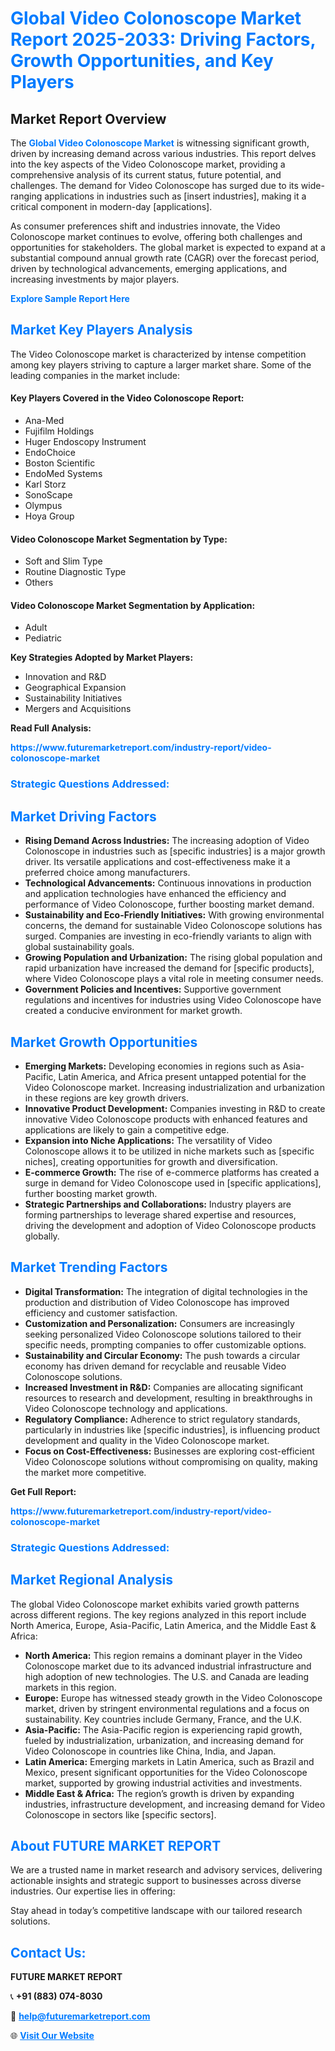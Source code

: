 <h1 style="color: #007BFF;">Global Video Colonoscope Market Report 2025-2033: Driving Factors, Growth Opportunities, and Key Players</h1>

<section id="overview">
<h2>Market Report Overview</h2>
<p>The <a href="https://www.futuremarketreport.com/industry-report/video-colonoscope-market" style="color: #007BFF; text-decoration: none;"><strong>Global Video Colonoscope Market</strong></a> is witnessing significant growth, driven by increasing demand across various industries. This report delves into the key aspects of the Video Colonoscope market, providing a comprehensive analysis of its current status, future potential, and challenges. The demand for Video Colonoscope has surged due to its wide-ranging applications in industries such as [insert industries], making it a critical component in modern-day [applications].</p>
<p>As consumer preferences shift and industries innovate, the Video Colonoscope market continues to evolve, offering both challenges and opportunities for stakeholders. The global market is expected to expand at a substantial compound annual growth rate (CAGR) over the forecast period, driven by technological advancements, emerging applications, and increasing investments by major players.</p>
</section>

<section id="overview">
<p><a href="https://www.futuremarketreport.com/request-sample/reportId=78712" style="color: #007BFF; text-decoration: none;"><strong>Explore Sample Report Here</strong></a></p>
</section>

<section id="key-players">
<h2 style="color: #007BFF;">Market Key Players Analysis</h2>
<p>The Video Colonoscope market is characterized by intense competition among key players striving to capture a larger market share. Some of the leading companies in the market include:</p>
<h4>Key Players Covered in the Video Colonoscope Report:</h4>
<ul><li>Ana-Med</li><li>Fujifilm Holdings</li><li>Huger Endoscopy Instrument</li><li>EndoChoice</li><li>Boston Scientific</li><li>EndoMed Systems</li><li>Karl Storz</li><li>SonoScape</li><li>Olympus</li><li>Hoya Group</li></ul>
<h4>Video Colonoscope Market Segmentation by Type:</h4>
<ul><li>Soft and Slim Type</li><li>Routine Diagnostic Type</li><li>Others</li></ul>

<h4>Video Colonoscope Market Segmentation by Application:</h4>
<ul><li>Adult</li><li>Pediatric</li></ul>
<p><strong>Key Strategies Adopted by Market Players:</strong></p>
<ul>
<li>Innovation and R&D</li>
<li>Geographical Expansion</li>
<li>Sustainability Initiatives</li>
<li>Mergers and Acquisitions</li>
</ul>
</section>

<section>
<p><strong>Read Full Analysis: </strong></p><a href="https://www.futuremarketreport.com/industry-report/video-colonoscope-market" style="color: #007BFF; text-decoration: none;"><strong>https://www.futuremarketreport.com/industry-report/video-colonoscope-market</strong></a>
<h3 style="color: #007BFF;">Strategic Questions Addressed:</h3>
</section>

<section id="driving-factors">
<h2 style="color: #007BFF;">Market Driving Factors</h2>
<ul>
<li><strong>Rising Demand Across Industries:</strong> The increasing adoption of Video Colonoscope in industries such as [specific industries] is a major growth driver. Its versatile applications and cost-effectiveness make it a preferred choice among manufacturers.</li>
<li><strong>Technological Advancements:</strong> Continuous innovations in production and application technologies have enhanced the efficiency and performance of Video Colonoscope, further boosting market demand.</li>
<li><strong>Sustainability and Eco-Friendly Initiatives:</strong> With growing environmental concerns, the demand for sustainable Video Colonoscope solutions has surged. Companies are investing in eco-friendly variants to align with global sustainability goals.</li>
<li><strong>Growing Population and Urbanization:</strong> The rising global population and rapid urbanization have increased the demand for [specific products], where Video Colonoscope plays a vital role in meeting consumer needs.</li>
<li><strong>Government Policies and Incentives:</strong> Supportive government regulations and incentives for industries using Video Colonoscope have created a conducive environment for market growth.</li>
</ul>
</section>

<section id="growth-opportunities">
<h2 style="color: #007BFF;">Market Growth Opportunities</h2>
<ul>
<li><strong>Emerging Markets:</strong> Developing economies in regions such as Asia-Pacific, Latin America, and Africa present untapped potential for the Video Colonoscope market. Increasing industrialization and urbanization in these regions are key growth drivers.</li>
<li><strong>Innovative Product Development:</strong> Companies investing in R&D to create innovative Video Colonoscope products with enhanced features and applications are likely to gain a competitive edge.</li>
<li><strong>Expansion into Niche Applications:</strong> The versatility of Video Colonoscope allows it to be utilized in niche markets such as [specific niches], creating opportunities for growth and diversification.</li>
<li><strong>E-commerce Growth:</strong> The rise of e-commerce platforms has created a surge in demand for Video Colonoscope used in [specific applications], further boosting market growth.</li>
<li><strong>Strategic Partnerships and Collaborations:</strong> Industry players are forming partnerships to leverage shared expertise and resources, driving the development and adoption of Video Colonoscope products globally.</li>
</ul>
</section>

<section id="trending-factors">
<h2 style="color: #007BFF;">Market Trending Factors</h2>
<ul>
<li><strong>Digital Transformation:</strong> The integration of digital technologies in the production and distribution of Video Colonoscope has improved efficiency and customer satisfaction.</li>
<li><strong>Customization and Personalization:</strong> Consumers are increasingly seeking personalized Video Colonoscope solutions tailored to their specific needs, prompting companies to offer customizable options.</li>
<li><strong>Sustainability and Circular Economy:</strong> The push towards a circular economy has driven demand for recyclable and reusable Video Colonoscope solutions.</li>
<li><strong>Increased Investment in R&D:</strong> Companies are allocating significant resources to research and development, resulting in breakthroughs in Video Colonoscope technology and applications.</li>
<li><strong>Regulatory Compliance:</strong> Adherence to strict regulatory standards, particularly in industries like [specific industries], is influencing product development and quality in the Video Colonoscope market.</li>
<li><strong>Focus on Cost-Effectiveness:</strong> Businesses are exploring cost-efficient Video Colonoscope solutions without compromising on quality, making the market more competitive.</li>
</ul>
</section>

<section>
<p><strong>Get Full Report: </strong></p><a href="https://www.futuremarketreport.com/industry-report/video-colonoscope-market" style="color: #007BFF; text-decoration: none;"><strong>https://www.futuremarketreport.com/industry-report/video-colonoscope-market</strong></a>
<h3 style="color: #007BFF;">Strategic Questions Addressed:</h3>
</section>


<section id="regional-analysis">
<h2 style="color: #007BFF;">Market Regional Analysis</h2>
<p>The global Video Colonoscope market exhibits varied growth patterns across different regions. The key regions analyzed in this report include North America, Europe, Asia-Pacific, Latin America, and the Middle East & Africa:</p>
<ul>
<li><strong>North America:</strong> This region remains a dominant player in the Video Colonoscope market due to its advanced industrial infrastructure and high adoption of new technologies. The U.S. and Canada are leading markets in this region.</li>
<li><strong>Europe:</strong> Europe has witnessed steady growth in the Video Colonoscope market, driven by stringent environmental regulations and a focus on sustainability. Key countries include Germany, France, and the U.K.</li>
<li><strong>Asia-Pacific:</strong> The Asia-Pacific region is experiencing rapid growth, fueled by industrialization, urbanization, and increasing demand for Video Colonoscope in countries like China, India, and Japan.</li>
<li><strong>Latin America:</strong> Emerging markets in Latin America, such as Brazil and Mexico, present significant opportunities for the Video Colonoscope market, supported by growing industrial activities and investments.</li>
<li><strong>Middle East & Africa:</strong> The region’s growth is driven by expanding industries, infrastructure development, and increasing demand for Video Colonoscope in sectors like [specific sectors].</li>
</ul>
</section>

<footer>
<h2 style="color: #007BFF;">About FUTURE MARKET REPORT</h2>
<p>We are a trusted name in market research and advisory services, delivering actionable insights and strategic support to businesses across diverse industries. Our expertise lies in offering:</p>

<p>Stay ahead in today’s competitive landscape with our tailored research solutions.</p>

<h2 style="color: #007BFF;">Contact Us:</h2>
<p><strong>FUTURE MARKET REPORT</strong></p>
<p>📞 <strong>+91 (883) 074-8030</strong></p>
<p>📧 <strong><a href="mailto:help@futuremarketreport.com" style="color: #007BFF;">help@futuremarketreport.com</a></strong></p>
<p>🌐 <strong><a href="https://www.futuremarketreport.com/" style="color: #007BFF;">Visit Our Website</a></strong></p>
</footer>